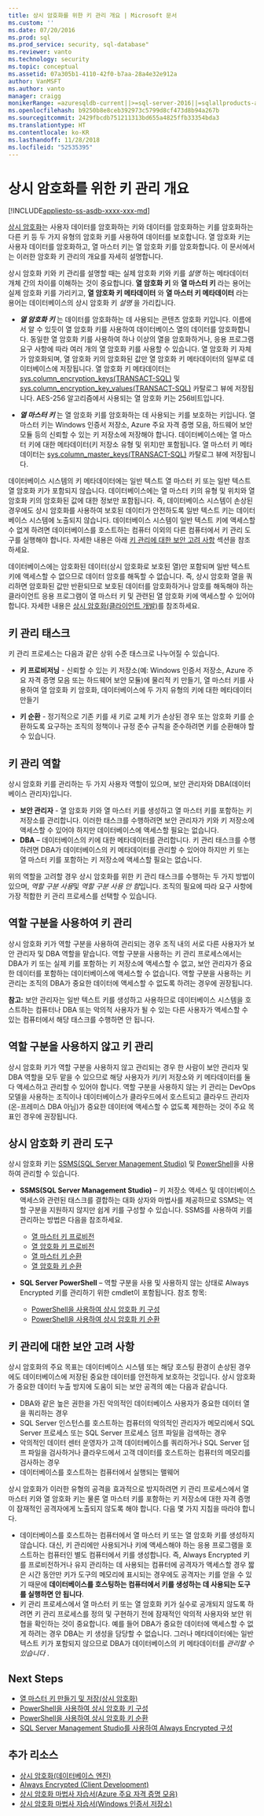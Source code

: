 ```yaml
---
title: 상시 암호화를 위한 키 관리 개요 | Microsoft 문서
ms.custom: ''
ms.date: 07/20/2016
ms.prod: sql
ms.prod_service: security, sql-database"
ms.reviewer: vanto
ms.technology: security
ms.topic: conceptual
ms.assetid: 07a305b1-4110-42f0-b7aa-28a4e32e912a
author: VanMSFT
ms.author: vanto
manager: craigg
monikerRange: =azuresqldb-current||>=sql-server-2016||=sqlallproducts-allversions||>=sql-server-linux-2017||=azuresqldb-mi-current
ms.openlocfilehash: b9250b8e8ceb392973c5799d8cf473d8b94a267b
ms.sourcegitcommit: 2429fbcdb751211313bd655a4825ffb33354bda3
ms.translationtype: HT
ms.contentlocale: ko-KR
ms.lasthandoff: 11/28/2018
ms.locfileid: "52535395"
---
```

# <a name="overview-of-key-management-for-always-encrypted"></a>상시 암호화를 위한 키 관리 개요
[!INCLUDE[appliesto-ss-asdb-xxxx-xxx-md](../../../includes/appliesto-ss-asdb-xxxx-xxx-md.md)]


[상시 암호화](../../../relational-databases/security/encryption/always-encrypted-database-engine.md)는 사용자 데이터를 암호화하는 키와 데이터를 암호화하는 키를 암호화하는 다른 키 등 두 가지 유형의 암호화 키를 사용하여 데이터를 보호합니다. 열 암호화 키는 사용자 데이터를 암호화하고, 열 마스터 키는 열 암호화 키를 암호화합니다. 이 문서에서는 이러한 암호화 키 관리의 개요를 자세히 설명합니다.

상시 암호화 키와 키 관리를 설명할 때는 실제 암호화 키와 키를 *설명* 하는 메타데이터 개체 간의 차이를 이해하는 것이 중요합니다. **열 암호화 키** 와 **열 마스터 키** 라는 용어는 실제 암호화 키를 가리키고, **열 암호화 키 메타데이터** 와 **열 마스터 키 메타데이터** 라는 용어는 데이터베이스의 상시 암호화 키 *설명* 을 가리킵니다.

- ***열 암호화 키*** 는 데이터를 암호화하는 데 사용되는 콘텐츠 암호화 키입니다. 이름에서 알 수 있듯이 열 암호화 키를 사용하여 데이터베이스 열의 데이터를 암호화합니다. 동일한 열 암호화 키를 사용하여 하나 이상의 열을 암호화하거나, 응용 프로그램 요구 사항에 따라 여러 개의 열 암호화 키를 사용할 수 있습니다. 열 암호화 키 자체가 암호화되며, 열 암호화 키의 암호화된 값만 열 암호화 키 메타데이터의 일부로 데이터베이스에 저장됩니다. 열 암호화 키 메타데이터는 [sys.column_encryption_keys(TRANSACT-SQL)](../../../relational-databases/system-catalog-views/sys-column-encryption-keys-transact-sql.md) 및 [sys.column_encryption_key_values(TRANSACT-SQL)](../../../relational-databases/system-catalog-views/sys-column-encryption-key-values-transact-sql.md) 카탈로그 뷰에 저장됩니다. AES-256 알고리즘에서 사용되는 열 암호화 키는 256비트입니다.


- ***열 마스터 키*** 는 열 암호화 키를 암호화하는 데 사용되는 키를 보호하는 키입니다. 열 마스터 키는 Windows 인증서 저장소, Azure 주요 자격 증명 모음, 하드웨어 보안 모듈 등의 신뢰할 수 있는 키 저장소에 저장해야 합니다. 데이터베이스에는 열 마스터 키에 대한 메타데이터(키 저장소 유형 및 위치)만 포함됩니다. 열 마스터 키 메타데이터는 [sys.column_master_keys(TRANSACT-SQL)](../../../relational-databases/system-catalog-views/sys-column-master-keys-transact-sql.md) 카탈로그 뷰에 저장됩니다.  

데이터베이스 시스템의 키 메타데이터에는 일반 텍스트 열 마스터 키 또는 일반 텍스트 열 암호화 키가 포함되지 않습니다. 데이터베이스에는 열 마스터 키의 유형 및 위치와 열 암호화 키의 암호화된 값에 대한 정보만 포함됩니다. 즉, 데이터베이스 시스템이 손상된 경우에도 상시 암호화를 사용하여 보호된 데이터가 안전하도록 일반 텍스트 키는 데이터베이스 시스템에 노출되지 않습니다. 데이터베이스 시스템이 일반 텍스트 키에 액세스할 수 없게 하려면 데이터베이스를 호스트하는 컴퓨터 이외의 다른 컴퓨터에서 키 관리 도구를 실행해야 합니다. 자세한 내용은 아래 [키 관리에 대한 보안 고려 사항](#SecurityForKeyManagement) 섹션을 참조하세요.

데이터베이스에는 암호화된 데이터(상시 암호화로 보호된 열)만 포함되며 일반 텍스트 키에 액세스할 수 없으므로 데이터 암호를 해독할 수 없습니다. 즉, 상시 암호화 열을 쿼리하면 암호화된 값만 반환되므로 보호된 데이터를 암호화하거나 암호를 해독해야 하는 클라이언트 응용 프로그램이 열 마스터 키 및 관련된 열 암호화 키에 액세스할 수 있어야 합니다. 자세한 내용은 [상시 암호화(클라이언트 개발)](../../../relational-databases/security/encryption/always-encrypted-client-development.md)를 참조하세요.



## <a name="key-management-tasks"></a>키 관리 태스크

키 관리 프로세스는 다음과 같은 상위 수준 태스크로 나누어질 수 있습니다.

- **키 프로비저닝** - 신뢰할 수 있는 키 저장소(예: Windows 인증서 저장소, Azure 주요 자격 증명 모음 또는 하드웨어 보안 모듈)에 물리적 키 만들기, 열 마스터 키를 사용하여 열 암호화 키 암호화, 데이터베이스에 두 가지 유형의 키에 대한 메타데이터 만들기

- **키 순환** - 정기적으로 기존 키를 새 키로 교체 키가 손상된 경우 또는 암호화 키를 순환하도록 요구하는 조직의 정책이나 규정 준수 규칙을 준수하려면 키를 순환해야 할 수 있습니다. 


## <a name="KeyManagementRoles"></a> 키 관리 역할

상시 암호화 키를 관리하는 두 가지 사용자 역할이 있으며, 보안 관리자와 DBA(데이터베이스 관리자)입니다.

- **보안 관리자** - 열 암호화 키와 열 마스터 키를 생성하고 열 마스터 키를 포함하는 키 저장소를 관리합니다. 이러한 태스크를 수행하려면 보안 관리자가 키와 키 저장소에 액세스할 수 있어야 하지만 데이터베이스에 액세스할 필요는 없습니다.
- **DBA** – 데이터베이스의 키에 대한 메타데이터를 관리합니다. 키 관리 태스크를 수행하려면 DBA가 데이터베이스의 키 메타데이터를 관리할 수 있어야 하지만 키 또는 열 마스터 키를 포함하는 키 저장소에 액세스할 필요는 없습니다.

위의 역할을 고려할 경우 상시 암호화를 위한 키 관리 태스크를 수행하는 두 가지 방법이 있으며, *역할 구분 사용*및 *역할 구분 사용 안 함*입니다. 조직의 필요에 따라 요구 사항에 가장 적합한 키 관리 프로세스를 선택할 수 있습니다.

## <a name="managing-keys-with-role-separation"></a>역할 구분을 사용하여 키 관리
상시 암호화 키가 역할 구분을 사용하여 관리되는 경우 조직 내의 서로 다른 사용자가 보안 관리자 및 DBA 역할을 맡습니다. 역할 구분을 사용하는 키 관리 프로세스에서는 DBA가 키 또는 실제 키를 포함하는 키 저장소에 액세스할 수 없고, 보안 관리자가 중요한 데이터를 포함하는 데이터베이스에 액세스할 수 없습니다. 역할 구분을 사용하는 키 관리는 조직의 DBA가 중요한 데이터에 액세스할 수 없도록 하려는 경우에 권장됩니다. 

**참고:** 보안 관리자는 일반 텍스트 키를 생성하고 사용하므로 데이터베이스 시스템을 호스트하는 컴퓨터나 DBA 또는 악의적 사용자가 될 수 있는 다른 사용자가 액세스할 수 있는 컴퓨터에서 해당 태스크를 수행하면 안 됩니다. 

## <a name="managing-keys-without-role-separation"></a>역할 구분을 사용하지 않고 키 관리
상시 암호화 키가 역할 구분을 사용하지 않고 관리되는 경우 한 사람이 보안 관리자 및 DBA 역할을 모두 맡을 수 있으므로 해당 사용자가 키/키 저장소와 키 메타데이터를 둘 다 액세스하고 관리할 수 있어야 합니다. 역할 구분을 사용하지 않는 키 관리는 DevOps 모델을 사용하는 조직이나 데이터베이스가 클라우드에서 호스트되고 클라우드 관리자(온-프레미스 DBA 아님)가 중요한 데이터에 액세스할 수 없도록 제한하는 것이 주요 목표인 경우에 권장됩니다.



## <a name="tools-for-managing-always-encrypted-keys"></a>상시 암호화 키 관리 도구

상시 암호화 키는 [SSMS(SQL Server Management Studio)](https://msdn.microsoft.com/library/ms174173.aspx) 및 [PowerShell](../../scripting/sql-server-powershell.md)을 사용하여 관리할 수 있습니다.

- **SSMS(SQL Server Management Studio)** – 키 저장소 액세스 및 데이터베이스 액세스와 관련된 태스크를 결합하는 대화 상자와 마법사를 제공하므로 SSMS는 역할 구분을 지원하지 않지만 쉽게 키를 구성할 수 있습니다. SSMS를 사용하여 키를 관리하는 방법은 다음을 참조하세요.
    - [열 마스터 키 프로비전](../../../relational-databases/security/encryption/configure-always-encrypted-using-sql-server-management-studio.md#provisioncmk)
    - [열 암호화 키 프로비전](../../../relational-databases/security/encryption/configure-always-encrypted-using-sql-server-management-studio.md#provisioncek)
    - [열 마스터 키 순환](../../../relational-databases/security/encryption/configure-always-encrypted-using-sql-server-management-studio.md#rotatecmk)
    - [열 암호화 키 순환](../../../relational-databases/security/encryption/configure-always-encrypted-using-sql-server-management-studio.md#rotatecek)


- **SQL Server PowerShell** – 역할 구분을 사용 및 사용하지 않는 상태로 Always Encrypted 키를 관리하기 위한 cmdlet이 포함됩니다. 참조 항목:
    - [PowerShell을 사용하여 상시 암호화 키 구성](../../../relational-databases/security/encryption/configure-always-encrypted-keys-using-powershell.md)
    - [PowerShell을 사용하여 상시 암호화 키 순환](../../../relational-databases/security/encryption/rotate-always-encrypted-keys-using-powershell.md)


## <a name="SecurityForKeyManagement"></a> 키 관리에 대한 보안 고려 사항

상시 암호화의 주요 목표는 데이터베이스 시스템 또는 해당 호스팅 환경이 손상된 경우에도 데이터베이스에 저장된 중요한 데이터를 안전하게 보호하는 것입니다. 상시 암호화가 중요한 데이터 누출 방지에 도움이 되는 보안 공격의 예는 다음과 같습니다.

- DBA와 같은 높은 권한을 가진 악의적인 데이터베이스 사용자가 중요한 데이터 열을 쿼리하는 경우
- SQL Server 인스턴스를 호스트하는 컴퓨터의 악의적인 관리자가 메모리에서 SQL Server 프로세스 또는 SQL Server 프로세스 덤프 파일을 검색하는 경우
- 악의적인 데이터 센터 운영자가 고객 데이터베이스를 쿼리하거나 SQL Server 덤프 파일을 검사하거나 클라우드에서 고객 데이터를 호스트하는 컴퓨터의 메모리를 검사하는 경우
- 데이터베이스를 호스트하는 컴퓨터에서 실행되는 맬웨어

상시 암호화가 이러한 유형의 공격을 효과적으로 방지하려면 키 관리 프로세스에서 열 마스터 키와 열 암호화 키는 물론 열 마스터 키를 포함하는 키 저장소에 대한 자격 증명이 잠재적인 공격자에게 노출되지 않도록 해야 합니다. 다음 몇 가지 지침을 따라야 합니다.

- 데이터베이스를 호스트하는 컴퓨터에서 열 마스터 키 또는 열 암호화 키를 생성하지 않습니다. 대신, 키 관리에만 사용되거나 키에 액세스해야 하는 응용 프로그램을 호스트하는 컴퓨터인 별도 컴퓨터에서 키를 생성합니다. 즉, Always Encrypted 키를 프로비전하거나 유지 관리하는 데 사용되는 컴퓨터에 공격자가 액세스할 경우 짧은 시간 동안만 키가 도구의 메모리에 표시되는 경우에도 공격자는 키를 얻을 수 있기 때문에 **데이터베이스를 호스팅하는 컴퓨터에서 키를 생성하는 데 사용되는 도구를 실행하면 안 됩니다**.
- 키 관리 프로세스에서 열 마스터 키 또는 열 암호화 키가 실수로 공개되지 않도록 하려면 키 관리 프로세스를 정의 및 구현하기 전에 잠재적인 악의적 사용자와 보안 위협을 확인하는 것이 중요합니다. 예를 들어 DBA가 중요한 데이터에 액세스할 수 없게 하려는 경우 DBA는 키 생성을 담당할 수 없습니다. 그러나 메타데이터에는 일반 텍스트 키가 포함되지 않으므로 DBA가 데이터베이스의 키 메타데이터를 *관리할 수 있습니다* .

## <a name="next-steps"></a>Next Steps

- [열 마스터 키 만들기 및 저장(상시 암호화)](../../../relational-databases/security/encryption/create-and-store-column-master-keys-always-encrypted.md)
- [PowerShell을 사용하여 상시 암호화 키 구성](../../../relational-databases/security/encryption/configure-always-encrypted-keys-using-powershell.md)
- [PowerShell을 사용하여 상시 암호화 키 순환](../../../relational-databases/security/encryption/rotate-always-encrypted-keys-using-powershell.md)
- [SQL Server Management Studio를 사용하여 Always Encrypted 구성](../../../relational-databases/security/encryption/configure-always-encrypted-using-sql-server-management-studio.md)

## <a name="additional-resources"></a>추가 리소스

- [상시 암호화(데이터베이스 엔진)](../../../relational-databases/security/encryption/always-encrypted-database-engine.md)
- [Always Encrypted (Client Development)](../../../relational-databases/security/encryption/always-encrypted-client-development.md)
- [상시 암호화 마법사 자습서(Azure 주요 자격 증명 모음)](https://azure.microsoft.com/documentation/articles/sql-database-always-encrypted-azure-key-vault/)
- [상시 암호화 마법사 자습서(Windows 인증서 저장소)](https://azure.microsoft.com/documentation/articles/sql-database-always-encrypted/)




